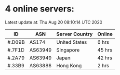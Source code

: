 # 4 online servers:

Latest update at: Thu Aug 20 08:10:14 UTC 2020

| ID | ASN | Server Country | Online |
| -- | --- | -------------- | ------ |
| #.D09B | AS174 | United States | 6 hrs |
| #.7F1D | AS63949 | Singapore | 45 hrs |
| #.2A79 | AS63949 | Japan | 42 hrs |
| #.33B9 | AS63888 | Hong Kong | 2 hrs |

